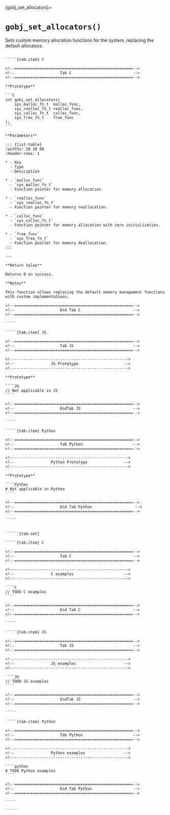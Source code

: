 <!-- ============================================================== -->
(gobj_set_allocators)=
# `gobj_set_allocators()`
<!-- ============================================================== -->

Sets custom memory allocation functions for the system, replacing the default allocators.

<!------------------------------------------------------------>
<!--                    Prototypes                          -->
<!------------------------------------------------------------>

``````{tab-set}

`````{tab-item} C

<!--====================================================-->
<!--                    Tab C                           -->
<!--====================================================-->

**Prototype**

```C
int gobj_set_allocators(
    sys_malloc_fn_t  malloc_func,
    sys_realloc_fn_t realloc_func,
    sys_calloc_fn_t  calloc_func,
    sys_free_fn_t    free_func
);
```

**Parameters**

::: {list-table}
:widths: 20 20 60
:header-rows: 1

* - Key
  - Type
  - Description

* - `malloc_func`
  - `sys_malloc_fn_t`
  - Function pointer for memory allocation.

* - `realloc_func`
  - `sys_realloc_fn_t`
  - Function pointer for memory reallocation.

* - `calloc_func`
  - `sys_calloc_fn_t`
  - Function pointer for memory allocation with zero initialization.

* - `free_func`
  - `sys_free_fn_t`
  - Function pointer for memory deallocation.
:::

---

**Return Value**

Returns 0 on success.

**Notes**

This function allows replacing the default memory management functions with custom implementations.

<!--====================================================-->
<!--                    End Tab C                       -->
<!--====================================================-->

`````

`````{tab-item} JS

<!--====================================================-->
<!--                    Tab JS                          -->
<!--====================================================-->

<!---------------------------------------------------->
<!--                JS Prototype                    -->
<!---------------------------------------------------->

**Prototype**

````JS
// Not applicable in JS
````

<!--====================================================-->
<!--                    EndTab JS                       -->
<!--====================================================-->

`````

`````{tab-item} Python

<!--====================================================-->
<!--                    Tab Python                      -->
<!--====================================================-->

<!---------------------------------------------------->
<!--                Python Prototype                -->
<!---------------------------------------------------->

**Prototype**

````Python
# Not applicable in Python
````

<!--====================================================-->
<!--                    End Tab Python                   -->
<!--====================================================-->

`````

``````

<!------------------------------------------------------------>
<!--                    Examples                            -->
<!------------------------------------------------------------>

```````{dropdown} Examples

``````{tab-set}

`````{tab-item} C

<!--====================================================-->
<!--                    Tab C                           -->
<!--====================================================-->

<!---------------------------------------------------->
<!--                C examples                      -->
<!---------------------------------------------------->

````C
// TODO C examples
````

<!--====================================================-->
<!--                    End Tab C                       -->
<!--====================================================-->

`````

`````{tab-item} JS

<!--====================================================-->
<!--                    Tab JS                          -->
<!--====================================================-->

<!---------------------------------------------------->
<!--                JS examples                     -->
<!---------------------------------------------------->

````JS
// TODO JS examples
````

<!--====================================================-->
<!--                    EndTab JS                       -->
<!--====================================================-->

`````

`````{tab-item} Python

<!--====================================================-->
<!--                    Tab Python                      -->
<!--====================================================-->

<!---------------------------------------------------->
<!--                Python examples                 -->
<!---------------------------------------------------->

````python
# TODO Python examples
````

<!--====================================================-->
<!--                    End Tab Python                  -->
<!--====================================================-->

`````

``````

```````

